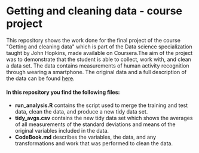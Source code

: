 # Getting and cleaning data - course project

This repository shows the work done for the final project of the course "Getting
and cleaning data" which is part of the Data science specialization taught by
John Hopkins, made available on Coursera.The aim of the project was to demonstrate that the student is able to collect, work with, and clean a data set. The data contains measurements of human activity recognition through wearing a smartphone. The original data and a full description of the data can be found [here](https://archive.ics.uci.edu/ml/datasets/Human+Activity+Recognition+Using+Smartphones). 

#### In this repository you find the following files:  
- **run_analysis.R** contains the script used to merge the training and test
data, clean the data, and produce a new tidy data set.  
- **tidy_avgs.csv** contains the new tidy data set which shows the averages of
all measurements of the standard deviations and means of the original variables 
included in the data.  
- **CodeBook.md** describes the variables, the data, and any transformations and
work that was performed to clean the data.  